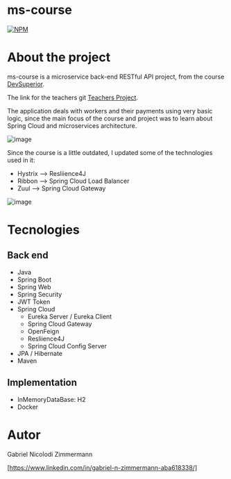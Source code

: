 # ms-course
[![NPM](https://img.shields.io/npm/l/react)](https://github.com/GabrielNZ/ms-course/blob/main/LICENSE)

# About the project

ms-course is a microservice back-end RESTful API project, from the course [DevSuperior](www.udemy.com/course/microsservicos-java-spring-cloud/).

The link for the teachers git [Teachers Project](https://github.com/acenelio/ms-course?tab=readme-ov-file).

The application deals with workers and their payments using very basic logic, since the main focus of the course and project was to learn about Spring Cloud and microservices architecture.

![image](https://github.com/user-attachments/assets/ca96bb99-5ca1-42fc-abf1-83d337439698)

Since the course is a little outdated, I updated some of the technologies used in it:

- Hystrix --> Resliience4J
- Ribbon --> Spring Cloud Load Balancer
- Zuul   --> Spring Cloud Gateway

![image](https://github.com/user-attachments/assets/23f71640-1f17-4698-abf9-979ebf9db78e)

# Tecnologies
## Back end
- Java
- Spring Boot
- Spring Web
- Spring Security
- JWT Token
- Spring Cloud
  - Eureka Server / Eureka Client
  - Spring Cloud Gateway
  - OpenFeign
  - Resliience4J
  - Spring Cloud Config Server
- JPA / Hibernate
- Maven
## Implementation
- InMemoryDataBase: H2
- Docker
# Autor

Gabriel Nicolodi Zimmermann


[https://www.linkedin.com/in/gabriel-n-zimmermann-aba618338/]
